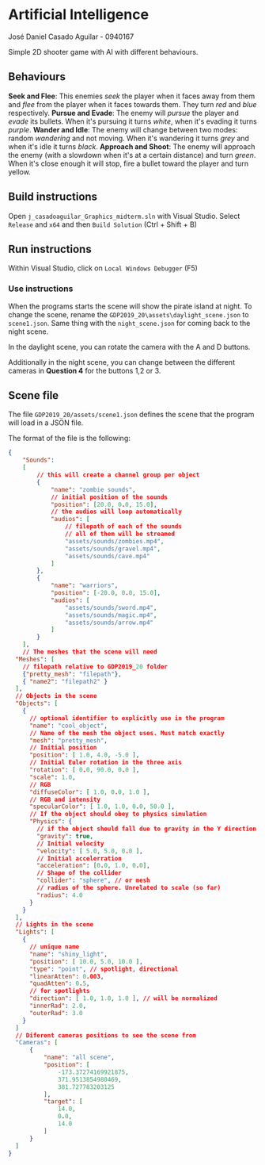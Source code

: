 # Artificial Intelligence 

José Daniel Casado Aguilar - 0940167

Simple 2D shooter game with AI with different behaviours.

## Behaviours

**Seek and Flee**: This enemies *seek* the player when it faces away from them and *flee* from the player when it faces towards them. They turn *red* and *blue* respectively.
**Pursue and Evade**: The enemy will *pursue* the player and *evade* its bullets. When it's pursuing it turns *white*, when it's evading it turns *purple*.
**Wander and Idle**: The enemy will change between two modes: random *wandering* and not moving. When it's wandering it turns *grey* and when it's idle it turns *black*.
**Approach and Shoot**: The enemy will approach the enemy (with a slowdown when it's at a certain distance) and turn *green*. When it's close enough it will stop, fire a bullet toward the player and turn yellow.

## Build instructions

Open `j_casadoaguilar_Graphics_midterm.sln` with Visual Studio. Select `Release` and `x64` and then `Build Solution` (Ctrl + Shift + B)

## Run instructions

Within Visual Studio, click on `Local Windows Debugger` (F5)

### Use instructions

When the programs starts the scene will show the pirate island at night.
To change the scene, rename the `GDP2019_20\assets\daylight_scene.json` to `scene1.json`.
Same thing with the `night_scene.json` for coming back to the night scene.

In the daylight scene, you can rotate the camera with the A and D buttons.

Additionally in the night scene, you can change between the different cameras in **Question 4** for the buttons 1,2 or 3.

## Scene file

The file `GDP2019_20/assets/scene1.json` defines the scene that the program will load in a JSON file.

The format of the file is the following:

```json
{
    "Sounds": 
    [
        // this will create a channel group per object
        {
            "name": "zombie sounds",
            // initial position of the sounds
            "position": [20.0, 0.0, 15.0],
            // the audios will loop automatically
            "audios": [
                // filepath of each of the sounds
                // all of them will be streamed
                "assets/sounds/zombies.mp4",
                "assets/sounds/gravel.mp4",
                "assets/sounds/cave.mp4"
            ]
        },
        {
            "name": "warriors",
            "position": [-20.0, 0.0, 15.0],
            "audios": [
                "assets/sounds/sword.mp4",
                "assets/sounds/magic.mp4",
                "assets/sounds/arrow.mp4"
            ]
        }
    ],
    // The meshes that the scene will need
  "Meshes": [
    // filepath relative to GDP2019_20 folder
    {"pretty_mesh": "filepath"},
    { "name2": "filepath2" }
  ],
  // Objects in the scene
  "Objects": [
    {
      // optional identifier to explicitly use in the program
      "name": "cool_object",
      // Name of the mesh the object uses. Must match exactly
      "mesh": "pretty_mesh",
      // Initial position
      "position": [ 1.0, 4.0, -5.0 ],
      // Initial Euler rotation in the three axis
      "rotation": [ 0.0, 90.0, 0.0 ],
      "scale": 1.0,
      // RGB
      "diffuseColor": [ 1.0, 0.0, 1.0 ],
      // RGB and intensity
      "specularColor": [ 1.0, 1.0, 0.0, 50.0 ],
      // If the object should obey to physics simulation
      "Physics": {
        // if the object should fall due to gravity in the Y direction
        "gravity": true,
        // Initial velocity
        "velocity": [ 5.0, 5.0, 0.0 ], 
        // Initial accelerration
        "acceleration": [0.0, 1.0, 0.0],
        // Shape of the collider 
        "collider": "sphere", // or mesh
        // radius of the sphere. Unrelated to scale (so far)
        "radius": 4.0
      }
    }
  ],
  // Lights in the scene
  "Lights": [
    {
      // unique name
      "name": "shiny_light",
      "position": [ 10.0, 5.0, 10.0 ],
      "type": "point", // spotlight, directional
      "linearAtten": 0.003,
      "quadAtten": 0.5,
      // for spotlights
      "direction": [ 1.0, 1.0, 1.0 ], // will be normalized
      "innerRad": 2.0,
      "outerRad": 3.0
    }
  ]
  // Diferent cameras positions to see the scene from
  "Cameras": [
      {
          "name": "all scene",
          "position": [
              -173.37274169921875,
              371.9513854980469,
              381.727783203125
          ],
          "target": [
              14.0,
              0.0,
              14.0
          ]
      }
  ]
}
```